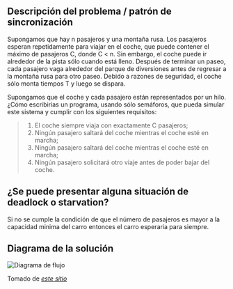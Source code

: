## Descripción del problema / patrón de sincronización

Supongamos que hay n pasajeros y una montaña rusa. Los pasajeros esperan
repetidamente para viajar en el coche, que puede contener el máximo de pasajeros
 C, donde C < n. Sin embargo, el coche puede ir alrededor de la pista sólo
 cuando está lleno. Después de terminar un paseo, cada pasajero vaga alrededor
 del parque de diversiones antes de regresar a la montaña rusa para otro paseo.
 Debido a razones de seguridad, el coche sólo monta tiempos T y luego se
 dispara.

Supongamos que el coche y cada pasajero están representados por un hilo.
¿Cómo escribirías un programa, usando sólo semáforos, que pueda simular este
sistema y cumplir con los siguientes requisitos:

> 1. El coche siempre viaja con exactamente C pasajeros;
> 1. Ningún pasajero saltará del coche mientras el coche esté en marcha;
> 1. Ningún pasajero saltará del coche mientras el coche esté en marcha;
> 1. Ningún pasajero solicitará otro viaje antes de poder bajar del coche.

## ¿Se puede presentar alguna situación de deadlock o starvation?
Si no se cumple la condición de que el número de pasajeros es mayor a la
capacidad minima del carro entonces el carro esperaria para siempre.

## Diagrama de la solución
![Diagrama de flujo](./DIAGRAM-roller-1.jpg)
  
Tomado de *[este sitio](https://pages.mtu.edu/~shene/NSF-3/e-Book/SEMA/TM-example-roller.html)*
